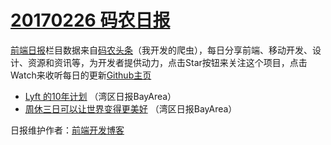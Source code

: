# [20170226 码农日报](26.md)

[前端日报](http://caibaojian.com/c/news)栏目数据来自[码农头条](http://hao.caibaojian.com/)（我开发的爬虫），每日分享前端、移动开发、设计、资源和资讯等，为开发者提供动力，点击Star按钮来关注这个项目，点击Watch来收听每日的更新[Github主页](https://github.com/kujian/frontendDaily)
* [Lyft 的10年计划](http://hao.caibaojian.com/27712.html) （湾区日报BayArea）
* [周休三日可以让世界变得更美好](http://hao.caibaojian.com/27713.html) （湾区日报BayArea）

日报维护作者：[前端开发博客](http://caibaojian.com/) 